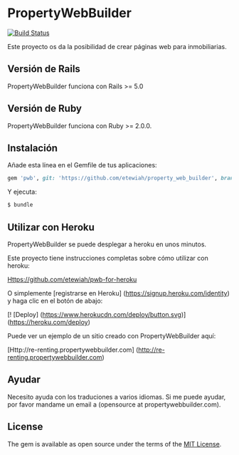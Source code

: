 # PropertyWebBuilder

[![Build Status](https://api.travis-ci.org/etewiah/property_web_builder.svg?branch=master)](https://api.travis-ci.org/etewiah/property_web_builder)

Este proyecto os da la posibilidad de crear páginas web para inmobiliarias.

## Versión de Rails

PropertyWebBuilder funciona con Rails >= 5.0

## Versión de Ruby 

PropertyWebBuilder funciona con Ruby >= 2.0.0.

## Instalación

Añade esta línea en el Gemfile de tus aplicaciones:

```ruby
gem 'pwb', git: 'https://github.com/etewiah/property_web_builder', branch: 'master'
```

Y ejecuta:
```bash
$ bundle
```

## Utilizar con Heroku


PropertyWebBuilder se puede desplegar a heroku en unos minutos.

Este proyecto tiene instrucciones completas sobre cómo utilizar con heroku:

[Https://github.com/etewiah/pwb-for-heroku](https://github.com/etewiah/pwb-for-heroku)


O simplemente [registrarse en Heroku] (https://signup.heroku.com/identity) y haga clic en el botón de abajo:

[! [Deploy] (https://www.herokucdn.com/deploy/button.svg)] (https://heroku.com/deploy)


Puede ver un ejemplo de un sitio creado con PropertyWebBuilder aquí:

[Http://re-renting.propertywebbuilder.com] (http://re-renting.propertywebbuilder.com)


## Ayudar

Necesito ayuda con los traduciones a varios idiomas.  Si me puede ayudar, por favor mandame un email a (opensource at propertywebbuilder.com).


## License
The gem is available as open source under the terms of the [MIT License](http://opensource.org/licenses/MIT).

